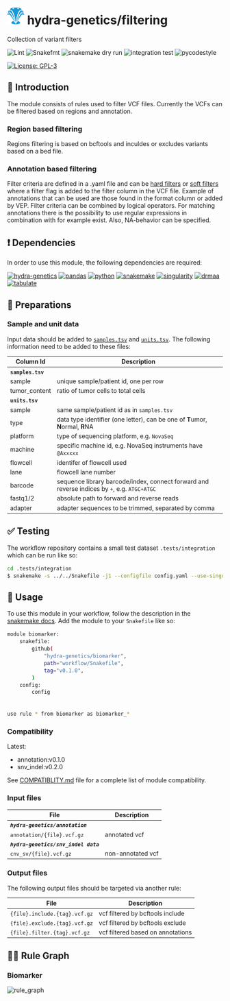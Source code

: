 # <img src="https://github.com/hydra-genetics/biomarker/blob/develop/images/hydragenetics.png" width=40 /> hydra-genetics/filtering

Collection of variant filters

![Lint](https://github.com/hydra-genetics/filtering/actions/workflows/lint.yaml/badge.svg?branch=develop)
![Snakefmt](https://github.com/hydra-genetics/filtering/actions/workflows/snakefmt.yaml/badge.svg?branch=develop)
![snakemake dry run](https://github.com/hydra-genetics/filtering/actions/workflows/snakemake-dry-run.yaml/badge.svg?branch=develop)
![integration test](https://github.com/hydra-genetics/filtering/actions/workflows/integration.yaml/badge.svg?branch=develop)
![pycodestyle](https://github.com/hydra-genetics/filtering/actions/workflows/pycodestyl.yaml/badge.svg?branch=develop)

[![License: GPL-3](https://img.shields.io/badge/License-GPL3-yellow.svg)](https://opensource.org/licenses/gpl-3.0.html)

## :speech_balloon: Introduction

The module consists of rules used to filter VCF files. Currently the VCFs can be filtered based on regions and annotation.

### Region based filtering

Regions filtering is based on bcftools and inculdes or excludes variants based on a bed file.

### Annotation based filtering

Filter criteria are defined in a .yaml file and can be [hard filters](https://github.com/hydra-genetics/filtering/blob/develop/.tests/integration/config_hard_filter.yaml) or [soft filters](https://github.com/hydra-genetics/filtering/blob/develop/.tests/integration/config_soft_filter.yaml) where a filter flag is added to the filter column in the VCF file. Example of annotations that can be used are those found in the format column or added by VEP. Filter criteria can be combined by logical operators. For matching annotations there is the possibility to use regular expressions in combination with for example exist. Also, NA-behavior can be specified.

## :heavy_exclamation_mark: Dependencies

In order to use this module, the following dependencies are required:

[![hydra-genetics](https://img.shields.io/badge/hydragenetics-0.15.0-blue)](https://github.com/hydra-genetics/)
[![pandas](https://img.shields.io/badge/pandas-1.3.1-blue)](https://pandas.pydata.org/)
[![python](https://img.shields.io/badge/python-3.8-blue)](https://www.python.org/)
[![snakemake](https://img.shields.io/badge/snakemake-7.13.0-blue)](https://snakemake.readthedocs.io/en/stable/)
[![singularity](https://img.shields.io/badge/singularity-3.0.0-blue)](https://sylabs.io/docs/)
[![drmaa](https://img.shields.io/badge/drmaa-0.7.9-blue)](https://pypi.org/project/drmaa/)
[![tabulate](https://img.shields.io/badge/tabulate-0.8.10-blue)](https://pypi.org/project/tabulate/)

## :school_satchel: Preparations

### Sample and unit data

Input data should be added to [`samples.tsv`](https://github.com/hydra-genetics/prealignment/blob/develop/config/samples.tsv)
and [`units.tsv`](https://github.com/hydra-genetics/prealignment/blob/develop/config/units.tsv).
The following information need to be added to these files:

| Column Id | Description |
| --- | --- |
| **`samples.tsv`** |
| sample | unique sample/patient id, one per row |
| tumor_content | ratio of tumor cells to total cells |
| **`units.tsv`** |
| sample | same sample/patient id as in `samples.tsv` |
| type | data type identifier (one letter), can be one of **T**umor, **N**ormal, **R**NA |
| platform | type of sequencing platform, e.g. `NovaSeq` |
| machine | specific machine id, e.g. NovaSeq instruments have `@Axxxxx` |
| flowcell | identifer of flowcell used |
| lane | flowcell lane number |
| barcode | sequence library barcode/index, connect forward and reverse indices by `+`, e.g. `ATGC+ATGC` |
| fastq1/2 | absolute path to forward and reverse reads |
| adapter | adapter sequences to be trimmed, separated by comma |

## :white_check_mark: Testing

The workflow repository contains a small test dataset `.tests/integration` which can be run like so:

```bash
cd .tests/integration
$ snakemake -s ../../Snakefile -j1 --configfile config.yaml --use-singularity
```

## :rocket: Usage

To use this module in your workflow, follow the description in the
[snakemake docs](https://snakemake.readthedocs.io/en/stable/snakefiles/modularization.html#modules).
Add the module to your `Snakefile` like so:

```bash
module biomarker:
    snakefile:
        github(
            "hydra-genetics/biomarker",
            path="workflow/Snakefile",
            tag="v0.1.0",
        )
    config:
        config


use rule * from biomarker as biomarker_*
```

### Compatibility

Latest:
 - annotation:v0.1.0
 - snv_indel:v0.2.0

See [COMPATIBLITY.md](../master/COMPATIBLITY.md) file for a complete list of module compatibility.

### Input files

| File | Description |
|---|---|
| ***`hydra-genetics/annotation`*** |
| `annotation/{file}.vcf.gz` | annotated vcf |
| ***`hydra-genetics/snv_indel data`*** |
| `cnv_sv/{file}.vcf.gz` | non-annotated vcf |

### Output files

The following output files should be targeted via another rule:

| File | Description |
|---|---|
| `{file}.include.{tag}.vcf.gz` | vcf filtered by bcftools include |
| `{file}.exclude.{tag}.vcf.gz` | vcf filtered by bcftools exclude |
| `{file}.filter.{tag}.vcf.gz` | vcf filtered based on annotations |

## :judge: Rule Graph

### Biomarker

![rule_graph](images/biomarker.svg)
